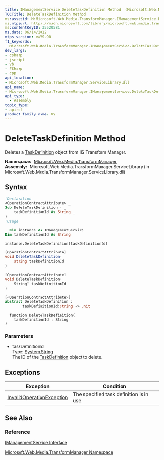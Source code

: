 ```yaml
---
title: IManagementService.DeleteTaskDefinition Method  (Microsoft.Web.Media.TransformManager)
TOCTitle: DeleteTaskDefinition Method
ms:assetid: M:Microsoft.Web.Media.TransformManager.IManagementService.DeleteTaskDefinition(System.String)
ms:mtpsurl: https://msdn.microsoft.com/library/microsoft.web.media.transformmanager.imanagementservice.deletetaskdefinition(v=VS.90)
ms:contentKeyID: 35520581
ms.date: 06/14/2012
mtps_version: v=VS.90
f1_keywords:
- Microsoft.Web.Media.TransformManager.IManagementService.DeleteTaskDefinition
dev_langs:
- csharp
- jscript
- vb
- FSharp
- cpp
api_location:
- Microsoft.Web.Media.TransformManager.ServiceLibrary.dll
api_name:
- Microsoft.Web.Media.TransformManager.IManagementService.DeleteTaskDefinition
api_type:
  - Assembly
topic_type:
- apiref
product_family_name: VS
---
```


# DeleteTaskDefinition Method

Deletes a [TaskDefinition](taskdefinition-class-microsoft-web-media-transformmanager.md) object from IIS Transform Manager.

**Namespace:**  [Microsoft.Web.Media.TransformManager](microsoft-web-media-transformmanager-namespace.md)  
**Assembly:**  Microsoft.Web.Media.TransformManager.ServiceLibrary (in Microsoft.Web.Media.TransformManager.ServiceLibrary.dll)

## Syntax

```vb
'Declaration
<OperationContractAttribute> _
Sub DeleteTaskDefinition ( _
    taskDefinitionId As String _
)
'Usage

  Dim instance As IManagementService
Dim taskDefinitionId As String

instance.DeleteTaskDefinition(taskDefinitionId)
```

```csharp
[OperationContractAttribute]
void DeleteTaskDefinition(
    string taskDefinitionId
)
```

```cpp
[OperationContractAttribute]
void DeleteTaskDefinition(
    String^ taskDefinitionId
)
```

``` fsharp
[<OperationContractAttribute>]
abstract DeleteTaskDefinition : 
        taskDefinitionId:string -> unit 
```

```jscript
  function DeleteTaskDefinition(
    taskDefinitionId : String
)
```

### Parameters

  - taskDefinitionId  
    Type: [System.String](https://msdn.microsoft.com/library/s1wwdcbf)  
    The ID of the [TaskDefinition](taskdefinition-class-microsoft-web-media-transformmanager.md) object to delete.  

## Exceptions

|Exception|Condition|
|--- |--- |
|[InvalidOperationException](https://msdn.microsoft.com/library/2asft85a)|The specified task definition is in use.|


## See Also

### Reference

[IManagementService Interface](imanagementservice-interface-microsoft-web-media-transformmanager.md)

[Microsoft.Web.Media.TransformManager Namespace](microsoft-web-media-transformmanager-namespace.md)

